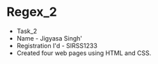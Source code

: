 # Regex_2
- Task_2
- Name - Jigyasa Singh'
- Registration I'd - SIRSS1233
- Created four web pages using HTML and CSS.
